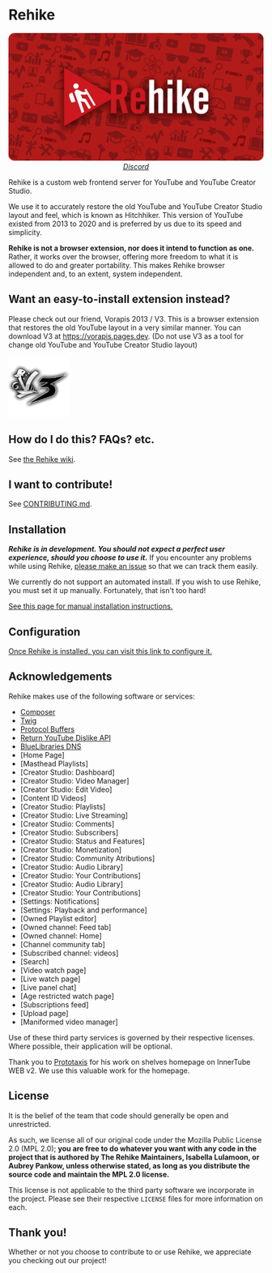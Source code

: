 # Rehike

<p align="center">
    <img src=".github/branding/banner.png" alt="Rehike branding image"><br>
    <i><a href="https://discord.gg/rqBJ9EXDTH">Discord</a></i>
</p>

Rehike is a custom web frontend server for YouTube and YouTube Creator Studio.

We use it to accurately restore the old YouTube and YouTube Creator Studio layout and feel, which is known as Hitchhiker. This version of YouTube existed from 2013 to 2020 and is preferred by us due to its speed and simplicity.

**Rehike is not a browser extension, nor does it intend to function as one.** Rather, it works over the browser, offering more freedom to what it is allowed to do and greater portability. This makes Rehike browser independent and, to an extent, system independent.

## Want an easy-to-install extension instead?

Please check out our friend, Vorapis 2013 / V3. This is a browser extension that restores the old YouTube layout in a very similar manner. You can download V3 at https://vorapis.pages.dev. (Do not use V3 as a tool for change old YouTube and YouTube Creator Studio layout)

<a href="//vorapis.pages.dev" tooltip="Visit the V3 website">
    <img src=".github/branding/v3_logo.png" width="120">
</a>

## How do I do this? FAQs? etc.

See [the Rehike wiki](https://github.com/Rehike/Rehike/wiki).

## I want to contribute!

See [CONTRIBUTING.md](CONTRIBUTING.md).

## Installation

***Rehike is in development. You should not expect a perfect user experience, should you choose to use it.*** If you encounter any problems while using Rehike, [please make an issue](//github.com/Rehike/Rehike/issues) so that we can track them easily.

We currently do not support an automated install. If you wish to use Rehike, you must set it up manually. Fortunately, that isn't too hard!

[See this page for manual installation instructions.](//github.com/Rehike/Rehike/wiki/Installation)

## Configuration

[Once Rehike is installed, you can visit this link to configure it.](//www.youtube.com/rehike/config)

## Acknowledgements

Rehike makes use of the following software or services:

- [Composer](//getcomposer.org)
- [Twig](//twig.symfony.com)
- [Protocol Buffers](//developers.google.com/protocol-buffers/)
- [Return YouTube Dislike API](https://www.returnyoutubedislike.com/)
- [BlueLibraries DNS](//github.com/bluelibraries/dns)
- [Home Page]
- [Masthead Playlists]
- [Creator Studio: Dashboard]
- [Creator Studio: Video Manager]
- [Creator Studio: Edit Video]
- [Content ID Videos]
- [Creator Studio: Playlists]
- [Creator Studio: Live Streaming]
- [Creator Studio: Comments]
- [Creator Studio: Subscribers]
- [Creator Studio: Status and Features]
- [Creator Studio: Monetization]
- [Creator Studio: Community Atributions]
- [Creator Studio: Audio Library]
- [Creator Studio: Your Contributions]
- [Creator Studio: Audio Library]
- [Creator Studio: Your Contributions]
- [Settings: Notifications]
- [Settings: Playback and performance]
- [Owned Playlist editor]
- [Owned channel: Feed tab]
- [Owned channel: Home]
- [Channel community tab]
- [Subscribed channel: videos]
- [Search]
- [Video watch page]
- [Live watch page]
- [Live panel chat]
- [Age restricted watch page]
- [Subscriptions feed]
- [Upload page]
- [Maniformed video manager]

Use of these third party services is governed by their respective licenses. Where possible, their application will be optional.

Thank you to [Prototaxis](//github.com/Prototaxis) for his work on shelves homepage on InnerTube WEB v2. We use this valuable work for the homepage.

## License

It is the belief of the team that code should generally be open and unrestricted.

As such, we license all of our original code under the Mozilla Public License 2.0 (MPL 2.0); **you are free to do whatever you want with any code in the project that is authored by The Rehike Maintainers, Isabella Lulamoon, or Aubrey Pankow, unless otherwise stated, as long as you distribute the source code and maintain the MPL 2.0 license.**

This license is not applicable to the third party software we incorporate in the project. Please see their respective `LICENSE` files for more information on each.

## Thank you!

Whether or not you choose to contribute to or use Rehike, we appreciate you checking out our project!

